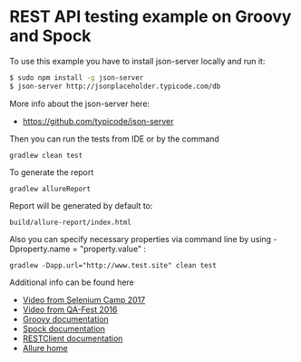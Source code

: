 # REST API testing example on Groovy and Spock

To use this example you have to install json-server locally and run it:
```bash
$ sudo npm install -g json-server
$ json-server http://jsonplaceholder.typicode.com/db
```

More info about the json-server here:
* https://github.com/typicode/json-server

Then you can run the tests from IDE or by the command

```
gradlew clean test
```

To generate the report
```
gradlew allureReport
```

Report will be generated by default to:
```
build/allure-report/index.html
```

Also you can specify necessary properties via command line by using -Dproperty.name = "property.value" :

```
gradlew -Dapp.url="http://www.test.site" clean test
```

Additional info can be found here

* [Video from Selenium Camp 2017](https://www.youtube.com/watch?v=glY2q-HgIng)
* [Video from QA-Fest 2016](https://youtu.be/5elqH5UNwkk)
* [Groovy documentation](http://groovy-lang.org/documentation.html)
* [Spock documentation](http://spockframework.org/spock/docs/1.1-rc-2/all_in_one.html)
* [RESTClient documentation](https://github.com/jgritman/httpbuilder/wiki/RESTClient)
* [Allure home](http://allure.qatools.ru/)
